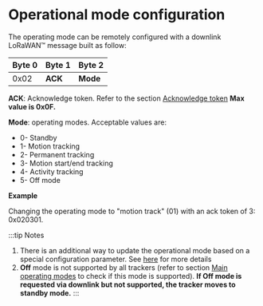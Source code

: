# Operational mode configuration

The operating mode can be remotely configured with a downlink LoRaWAN&trade; message built as follow:

|  Byte 0 |  Byte 1  |  Byte 2   |
|---------|---------|------------|
|  0x02   |  **ACK** |  **Mode** |

 **ACK**: Acknowledge token. Refer to the section [Acknowledge token](/AbeewayRefGuide/downlink-messages/ack-token/readme.md) **Max value is 0x0F.**

 **Mode**: operating modes. Acceptable values are:
-   0- Standby
-   1- Motion tracking
-   2- Permanent tracking
-   3- Motion start/end tracking
-   4- Activity tracking
-   5- Off mode

**Example**

 Changing the operating mode to "motion track" (01) with an ack token of 3: 0x020301.

:::tip Notes
1.  There is an additional way to update the operational mode based on a special configuration parameter. See [here](/AbeewayRefGuide/downlink-messages/parameters-configuration/#parameters-for-operational-modes) for more details
2.  **Off** mode is not supported by all trackers (refer to section [Main operating modes](/AbeewayRefGuide/functioning/main-operating-modes/readme.md) to check if this mode is supported). **If Off mode is requested via downlink but not supported, the tracker moves to standby mode.**
:::